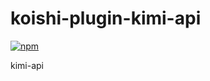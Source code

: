 # koishi-plugin-kimi-api

[![npm](https://img.shields.io/npm/v/koishi-plugin-kimi-api?style=flat-square)](https://www.npmjs.com/package/koishi-plugin-kimi-api)

kimi-api

